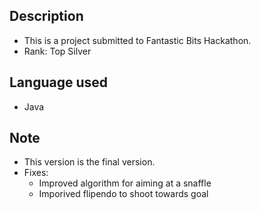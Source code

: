 ## Description
*   This is a project submitted to Fantastic Bits Hackathon.
*   Rank: Top Silver

## Language used
*   Java

## Note
*   This version is the final version.
*   Fixes:
    * Improved algorithm for aiming at a snaffle
    * Imporived flipendo to shoot towards goal


